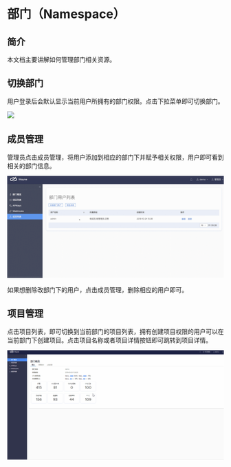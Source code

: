 # 部门（Namespace）

## 简介
本文档主要讲解如何管理部门相关资源。

## 切换部门

用户登录后会默认显示当前用户所拥有的部门权限。点击下拉菜单即可切换部门。

![](../images/portal-namespace.gif?classes=border,shadow)

## 成员管理

管理员点击成员管理，将用户添加到相应的部门下并赋予相关权限，用户即可看到相关的部门信息。

![](../images/namespace-permission.gif?classes=border,shadow)

如果想删除改部门下的用户，点击成员管理，删除相应的用户即可。

## 项目管理

点击项目列表，即可切换到当前部门的项目列表，拥有创建项目权限的用户可以在当前部门下创建项目。点击项目名称或者项目详情按钮即可跳转到项目详情。

![](../images/portal-project.gif?classes=border,shadow)